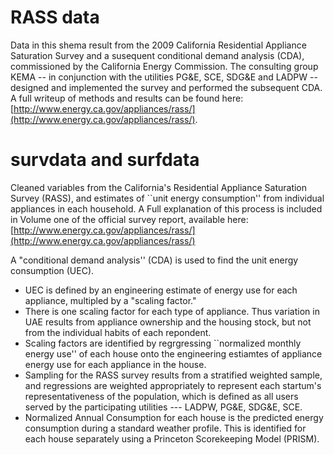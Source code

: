 # RASS data
Data in this shema result from the 2009 California Residential Appliance Saturation Survey and a susequent conditional demand analysis (CDA), commissioned by the California Energy Commission.  The consulting group KEMA -- in conjunction with the utilities PG&E, SCE, SDG&E and LADPW --  designed and implemented the survey and performed the subsequent CDA. 
A full writeup of methods and results can be found here: [http://www.energy.ca.gov/appliances/rass/](http://www.energy.ca.gov/appliances/rass/). 

# survdata and surfdata 
Cleaned variables from the California's Residential Appliance Saturation Survey (RASS), and estimates of ``unit energy consumption'' from individual appliances in each household.  A Full explanation of this process is included in Volume one of the official survey report, available here: [http://www.energy.ca.gov/appliances/rass/](http://www.energy.ca.gov/appliances/rass/)

A "conditional demand analysis'' (CDA) is used to find the unit energy consumption (UEC). 
* UEC is defined by an engineering estimate of energy use for each appliance, multipled by a "scaling factor." 
* There is one scaling factor for each type of appliance. Thus variation in UAE results from appliance ownership and the housing stock, but not from the individual habits of each repondent. 
* Scaling factors are identified by regrgressing ``normalized monthly energy use'' of each house onto the engineering estiamtes of appliance energy use for each appliance in the house. 
* Sampling for the RASS survey results from a stratified weighted sample, and regressions are weighted appropriately to represent each startum's representativeness of the population, which is defined as all users served by the participating utilities --- LADPW, PG&E, SDG&E, SCE. 
* Normalized Annual Consumption for each house is the predicted energy consumption during a standard weather profile. This is identified for each house separately using a Princeton Scorekeeping Model (PRISM). 
